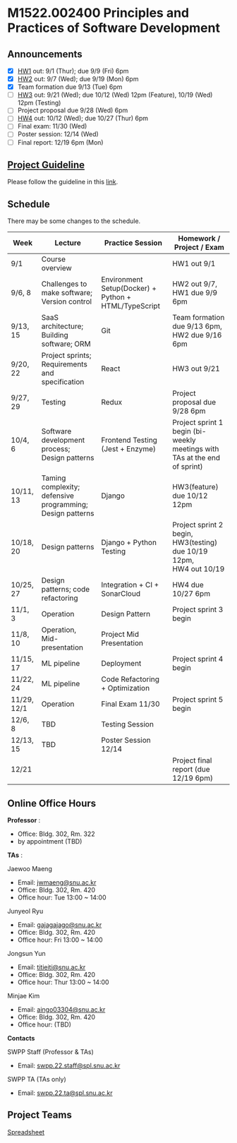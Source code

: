 # M1522.002400 Principles and Practices of Software Development

## Announcements
- [x] [HW1](hw1) out: 9/1 (Thur); due 9/9 (Fri) 6pm
- [x] [HW2](hw2) out: 9/7 (Wed); due 9/19 (Mon) 6pm
- [x] Team formation due 9/13 (Tue) 6pm
- [ ] [HW3](hw3) out: 9/21 (Wed); due 10/12 (Wed) 12pm (Feature), 10/19 (Wed) 12pm (Testing)
- [ ] Project proposal due 9/28 (Wed) 6pm
- [ ] [HW4](hw4) out: 10/12 (Wed); due 10/27 (Thur) 6pm
- [ ] Final exam: 11/30 (Wed)
- [ ] Poster session: 12/14 (Wed) 
- [ ] Final report: 12/19 6pm (Mon)

## [Project Guideline](project)

Please follow the guideline in this [link](project).

## Schedule 

There may be some changes to the schedule.

| Week  | Lecture | Practice Session | Homework / Project / Exam |
|-------|---------|------------------|---------------------------|
|9/1 | Course overview |  | HW1 out 9/1 |
|9/6, 8| Challenges to make software; Version control | Environment Setup(Docker) + Python + HTML/TypeScript  | HW2 out 9/7, <br/> HW1 due 9/9 6pm |
|9/13, 15| SaaS architecture; Building software; ORM | Git |  Team formation due 9/13 6pm, <br/> HW2 due 9/16 6pm |
|9/20, 22| Project sprints; Requirements and specification | React | HW3 out 9/21 |
|9/27, 29| Testing  | Redux | Project proposal due 9/28 6pm |
|10/4, 6 | Software development process; Design patterns | Frontend Testing (Jest + Enzyme) | Project sprint 1 begin (bi-weekly meetings with TAs at the end of sprint) |
|10/11, 13 | Taming complexity; defensive programming; Design patterns | Django | HW3(feature) due 10/12 12pm |
|10/18, 20 | Design patterns | Django + Python Testing | Project sprint 2 begin, <br/> HW3(testing) due 10/19 12pm, <br/> HW4 out 10/19  |
|10/25, 27 | Design patterns; code refactoring | Integration + CI + SonarCloud | HW4 due 10/27 6pm |
|11/1, 3 | Operation | Design Pattern | Project sprint 3 begin |
|11/8, 10 | Operation, Mid-presentation | Project Mid Presentation | |
|11/15, 17 | ML pipeline | Deployment | Project sprint 4 begin |
|11/22, 24 | ML pipeline | Code Refactoring + Optimization |  |
|11/29, 12/1 | Operation | Final Exam 11/30 | Project sprint 5 begin |
|12/6, 8 | TBD | Testing Session |  |
|12/13, 15 | TBD | Poster Session 12/14 | |
|12/21 | | | Project final report (due 12/19 6pm) |

## Online Office Hours
**Professor** : 
  - Office: Bldg. 302, Rm. 322
  - by appointment (TBD)

**TAs** :

Jaewoo Maeng
  - Email: jwmaeng@snu.ac.kr
  - Office: Bldg. 302, Rm. 420
  - Office hour: Tue 13:00 ~ 14:00

Junyeol Ryu
  - Email: gajagajago@snu.ac.kr
  - Office: Bldg. 302, Rm. 420
  - Office hour: Fri 13:00 ~ 14:00

Jongsun Yun
  - Email: titieiti@snu.ac.kr
  - Office: Bldg. 302, Rm. 420
  - Office hour: Thur 13:00 ~ 14:00
  
Minjae Kim
  - Email: aingo03304@snu.ac.kr
  - Office: Bldg. 302, Rm. 420
  - Office hour: (TBD)

**Contacts**

SWPP Staff (Professor & TAs)
  - Email: swpp.22.staff@spl.snu.ac.kr

SWPP TA (TAs only)
  - Email: swpp.22.ta@spl.snu.ac.kr
 
## Project Teams
[Spreadsheet](https://docs.google.com/spreadsheets/d/1Vb_QM-v6wQERfg9vwnF8BVCZ96XnUlcbutPiQAwQr74/edit#gid=0)
